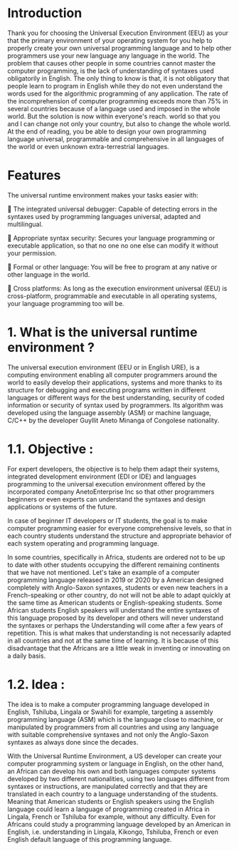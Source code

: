 # Introduction
Thank you for choosing the Universal Execution Environment (EEU) as your
that the primary environment of your operating system for you
help to properly create your own universal programming language and
to help other programmers use your new language
any language in the world. The problem that causes
other people in some countries cannot master the
computer programming, is the lack of understanding of
syntaxes used obligatorily in English. The only thing to know is
that, it is not obligatory that people learn to program in
English while they do not even understand the words used for the
algorithmic programming of any application. The rate of
the incomprehension of computer programming exceeds more than
75% in several countries because of a language used and imposed in the
whole world. But the solution is now within everyone's reach.
world so that you and I can change not only your
country, but also to change the whole world. At the end of reading, you
be able to design your own programming language
universal, programmable and comprehensive in all languages of the
world or even unknown extra-terrestrial languages.

# Features
The universal runtime environment makes your tasks easier with:

 The integrated universal debugger: Capable of detecting errors
in the syntaxes used by programming languages
universal, adapted and multilingual.

 Appropriate syntax security: Secures your language
programming or executable application, so that no one
no one else can modify it without your permission.

 Formal or other language: You will be free to program at
any native or other language in the world.

 Cross platforms: As long as the execution environment
universal (EEU) is cross-platform, programmable and
executable in all operating systems, your language
programming too will be.


# 1. What is the universal runtime environment ?
The universal execution environment (EEU or in English URE), is a
computing environment enabling all computer programmers
around the world to easily develop their applications, systems and more
thanks to its structure for debugging and executing programs written in
different languages or different ways for the best understanding,
security of coded information or security of syntax used by
programmers. Its algorithm was developed using the language
assembly (ASM) or machine language, C/C++ by the developer Guyllit
Aneto Minanga of Congolese nationality.

# 1.1. Objective :
For expert developers, the objective is to help them adapt their
systems, integrated development environment (EDI or IDE) and languages
programming to the universal execution environment offered by the
incorporated company AnetoEnterprise Inc so that other programmers
beginners or even experts can understand the syntaxes and design
applications or systems of the future.

In case of beginner IT developers or IT students,
the goal is to make computer programming easier for everyone
comprehensive levels, so that in each country students
understand the structure and appropriate behavior of each system
operating and programming language.

In some countries, specifically in Africa, students are ordered not to
be up to date with other students occupying the different
remaining continents that we have not mentioned. Let's take an example of a
computer programming language released in 2019 or 2020 by a
American designed completely with Anglo-Saxon syntaxes, students
or even new teachers in a French-speaking or other country, do not
will not be able to adapt quickly at the same time as
American students or English-speaking students. Some African students
English speakers will understand the entire syntaxes of this language proposed by its
developer and others will never understand the syntaxes or perhaps the
Understanding will come after a few years of repetition. This is what makes
that understanding is not necessarily adapted in all countries and not at the same time of learning. It is because of this disadvantage that the
Africans are a little weak in inventing or innovating on a daily basis.

# 1.2. Idea :
The idea is to make a computer programming language
developed in English, Tshiluba, Lingala or Swahili for example, targeting a
assembly programming language (ASM) which is the language close to
machine, or manipulated by programmers from all countries and using
any language with suitable comprehensive syntaxes and not
only the Anglo-Saxon syntaxes as always done since the
decades.

With the Universal Runtime Environment, a US developer can
create your computer programming system or language in English,
on the other hand, an African can develop his own and both languages
computer systems developed by two different nationalities, using two
languages different from syntaxes or instructions, are manipulated
correctly and that they are translated in each country to a language
understanding of the students. Meaning that American students or
English speakers using the English language could learn a language of
programming created in Africa in Lingala, French or Tshiluba for example,
without any difficulty. Even for Africans could study a
programming language developed by an American in English, i.e.
understanding in Lingala, Kikongo, Tshiluba, French or even English
default language of this programming language.
